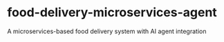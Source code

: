 # food-delivery-microservices-agent
A microservices-based food delivery system with AI agent integration
